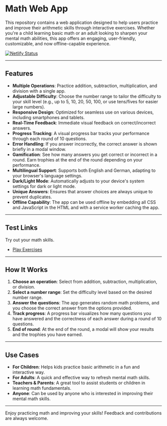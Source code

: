 # Math Web App

This repository contains a web application designed to help users practice and improve their arithmetic skills through interactive exercises. Whether you're a child learning basic math or an adult looking to sharpen your mental math abilities, this app offers an engaging, user-friendly, customizable, and now offline-capable experience.

[![Netlify Status](https://api.netlify.com/api/v1/badges/0e65c04f-56d6-4123-8b2d-10ead66a1c90/deploy-status)](https://app.netlify.com/sites/daddiotime-mentalmath/deploys)

---

## Features

- **Multiple Operations**: Practice addition, subtraction, multiplication, and division with a single app.
- **Adjustable Difficulty**: Choose the number range to tailor the difficulty to your skill level (e.g., up to 5, 10, 20, 50, 100, or use tens/fives for easier large numbers).
- **Responsive Design**: Optimized for seamless use on various devices, including smartphones and tablets.
- **Real-Time Feedback**: Immediate visual feedback on correct/incorrect answers.
- **Progress Tracking**: A visual progress bar tracks your performance through each round of 10 questions.
- **Error Handling**: If you answer incorrectly, the correct answer is shown briefly in a modal window.
- **Gamification**: See how many answers you get correct or incorrect in a round. Earn trophies at the end of the round depending on your performance.
- **Multilingual Support**: Supports both English and German, adapting to your browser's language settings.
- **Dark/Light Mode**: Automatically adjusts to your device's system settings for dark or light mode.
- **Unique Answers**: Ensures that answer choices are always unique to prevent duplicates.
- **Offline Capability**: The app can be used offline by embedding all CSS and JavaScript in the HTML and with a service worker caching the app.

---

## Test Links

Try out your math skills.

- [Play Exercises](https://daddiotime-mentalmath.netlify.app/index.html)


---

## How It Works

1.  **Choose an operation**: Select from addition, subtraction, multiplication, or division.
2.  **Select a number range**: Set the difficulty level based on the desired number range.
3.  **Answer the questions**: The app generates random math problems, and you choose the correct answer from the options provided.
4.  **Track progress**: A progress bar visualizes how many questions you have answered and the correctness of each answer during a round of 10 questions.
5. **End of round**: At the end of the round, a modal will show your results and the trophies you have earned.

---

## Use Cases

- **For Children**: Helps kids practice basic arithmetic in a fun and interactive way.
- **For Adults**: A quick and effective way to refresh mental math skills.
- **Teachers & Parents**: A great tool to assist students or children in learning math fundamentals.
- **Anyone**: Can be used by anyone who is interested in improving their mental math skills.

---

Enjoy practicing math and improving your skills! Feedback and contributions are always welcome.